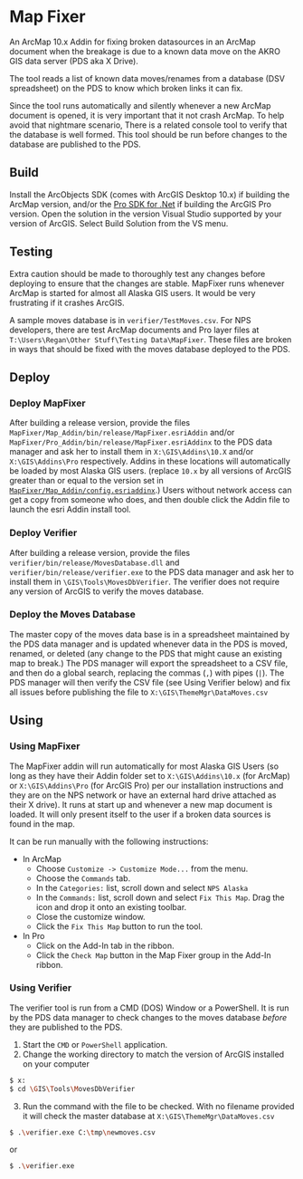 # Map Fixer

An ArcMap 10.x Addin for fixing broken datasources in an
ArcMap document when the breakage is due to a known data
move on the AKRO GIS data server (PDS aka X Drive).

The tool reads a list of known data moves/renames from a
database (DSV spreadsheet) on the PDS to know which
broken links it can fix.

Since the tool runs automatically and silently whenever a
new ArcMap document is opened, it is very important that it
not crash ArcMap.  To help avoid that nightmare scenario,
There is a related console tool to verify that the
database is well formed. This tool should be run before
changes to the database are published to the PDS.

## Build

Install the ArcObjects SDK (comes with ArcGIS Desktop 10.x)
if building the ArcMap version, and/or the
[Pro SDK for .Net](https://github.com/Esri/arcgis-pro-sdk/wiki/ProGuide-Installation-and-Upgrade)
if building the ArcGIS Pro version.
Open the solution in the version Visual Studio supported by
your version of ArcGIS. Select Build Solution from the VS menu.

## Testing

Extra caution should be made to thoroughly test any changes
before deploying to ensure that the changes are stable. MapFixer
runs whenever ArcMap is started for almost all Alaska GIS users.
It would be very frustrating if it crashes ArcGIS.

A sample moves database is in `verifier/TestMoves.csv`.  For NPS
developers, there are test ArcMap documents and Pro layer files at
`T:\Users\Regan\Other Stuff\Testing Data\MapFixer`. These files
are broken in ways that should be fixed with the moves database
deployed to the PDS.

## Deploy

### Deploy MapFixer

After building a release version, provide the files
`MapFixer/Map_Addin/bin/release/MapFixer.esriAddin` and/or
`MapFixer/Pro_Addin/bin/release/MapFixer.esriAddinx`
to the PDS data manager
and ask her to install them in `X:\GIS\Addins\10.X` and/or
`X:\GIS\Addins\Pro` respectively.  Addins in these locations will
automatically be loaded by most Alaska GIS users. (replace `10.x` by
all versions of ArcGIS greater than or equal to the version set in
[`MapFixer/Map_Addin/config.esriaddinx`](https://github.com/AKROGIS/MapFixer/blob/4803e5ab7e99645623d0fb5e37c85add3f0785bb/Map_AddIn/Config.esriaddinx#L11).)
Users without network access can get a copy from someone who does,
and then double click the Addin file to launch the esri Addin
install tool.

### Deploy Verifier

After building a release version, provide the files
`verifier/bin/release/MovesDatabase.dll` and
`verifier/bin/release/verifier.exe` to the PDS data manager
and ask her to install them in `\GIS\Tools\MovesDbVerifier`.
The verifier does not require any version of ArcGIS to
verify the moves database.

### Deploy the Moves Database

The master copy of the moves data base is in a spreadsheet
maintained by the PDS data manager and is updated whenever
data in the PDS is moved, renamed, or deleted (any change to
the PDS that might cause an existing map to break.)
The PDS manager will export the spreadsheet to a CSV file,
and then do a global search, replacing the commas (`,`) with
pipes (`|`).  The PDS manager will then verify the CSV file
(see Using Verifier below) and fix all issues before
publishing the file to `X:\GIS\ThemeMgr\DataMoves.csv`

## Using

### Using MapFixer

The MapFixer addin will run automatically for most Alaska GIS
Users (so long as they have their Addin folder set to
`X:\GIS\Addins\10.x` (for ArcMap) or `X:\GIS\Addins\Pro`
(for ArcGIS Pro) per our installation instructions and
they are on the NPS network or have an external hard drive
attached as their X drive). It runs at start up and whenever
a new map document is loaded.  It will only present itself
to the user if a broken data sources is found in the map.

It can be run manually with the following instructions:


* In ArcMap
  * Choose `Customize -> Customize Mode...` from the menu.
  * Choose the `Commands` tab.
  * In the `Categories:` list, scroll down and select `NPS Alaska`
  * In the `Commands:` list, scroll down and select `Fix This Map`.
    Drag the icon and drop it onto an existing toolbar.
  * Close the customize window.
  * Click the `Fix This Map` button to run the tool.
* In Pro
  * Click on the Add-In tab in the ribbon.
  * Click the `Check Map` button in the Map Fixer
    group in the Add-In ribbon.

### Using Verifier

The verifier tool is run from a CMD (DOS) Window or a
PowerShell.  It is run by the PDS data manager to
check changes to the moves database _before_ they are
published to the PDS.

1) Start the `CMD` or `PowerShell` application.
2) Change the working directory to match the version of
   ArcGIS installed on your computer

```sh
$ x:
$ cd \GIS\Tools\MovesDbVerifier
```

3) Run the command with the file to be checked. With no
filename provided it will check the master database at
`X:\GIS\ThemeMgr\DataMoves.csv`

```sh
$ .\verifier.exe C:\tmp\newmoves.csv
```
or
```sh
$ .\verifier.exe
```
